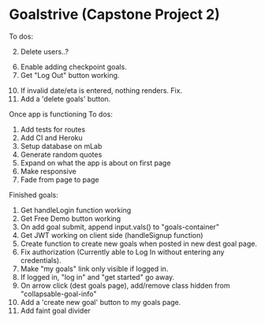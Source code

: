 Goalstrive (Capstone Project 2)
================================

To dos:

<!-- 1. Get JWT working on client side (handleSignup function) -->
2. Delete users..?
<!-- 3. Make "my goals" link only visible if logged in. -->
<!-- 4. If logged in, "log in" and "get started" go away. -->
<!-- 5. Create function to create new goals when posted in new dest goal page. -->
6. Enable adding checkpoint goals.
7. Get "Log Out" button working.
<!-- 8. Fix authorization (Currently able to Log In without entering any credentials). -->
<!-- 9. On arrow click (dest goals page), add/remove class hidden from "collapsable-goal-info" -->
10. If invalid date/eta is entered, nothing renders. Fix.
11. Add a 'delete goals' button.
<!-- 12. Add a 'create new goal' button to my goals page. -->
<!-- 13. Add faint goal divider -->


Once app is functioning To dos:

1. Add tests for routes
2. Add CI and Heroku
3. Setup database on mLab
4. Generate random quotes 
5. Expand on what the app is about on first page
6. Make responsive
7. Fade from page to page

Finished goals: 

1. Get handleLogin function working
2. Get Free Demo button working
3. On add goal submit, append input.vals() to "goals-container"
4. Get JWT working on client side (handleSignup function)
5. Create function to create new goals when posted in new dest goal page.
6. Fix authorization (Currently able to Log In without entering any credentials).
7. Make "my goals" link only visible if logged in.
8. If logged in, "log in" and "get started" go away.
9. On arrow click (dest goals page), add/remove class hidden from "collapsable-goal-info"
10. Add a 'create new goal' button to my goals page.
11. Add faint goal divider